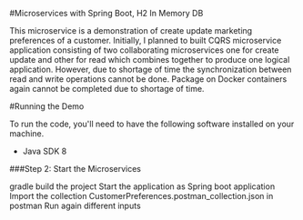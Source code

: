 #Microservices with Spring Boot, H2 In Memory DB

This microservice is a demonstration of create update marketing preferences of a customer. Initially, I planned to built CQRS microservice application consisting of two collaborating microservices one for create update and other for read which combines together to produce one logical application. However, due to shortage of time the synchronization between read and write operations cannot be done. Package on Docker containers again cannot be completed due to shortage of time.

#Running the Demo

To run the code, you'll need to have the following software installed on your machine. 

 - Java SDK 8


###Step 2: Start the Microservices

gradle build the project
Start the application as Spring boot application
Import the collection CustomerPreferences.postman_collection.json in postman
Run again different inputs

